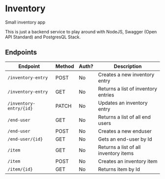 # Inventory
Small inventory app

This is just a backend service to play around with NodeJS, Swagger (Open API Standard) and PostgresQL Stack.

## Endpoints
<!-- markdown-swagger -->
 Endpoint                | Method | Auth? | Description                          
 ----------------------- | ------ | ----- | -------------------------------------
 `/inventory-entry`      | POST   | No    | Creates a new inventory entry        
 `/inventory-entry`      | GET    | No    | Returns a list of inventory entries  
 `/inventory-entry/{id}` | PATCH  | No    | Updates an inventory entry           
 `/end-user`             | GET    | No    | Returns a list of all end users      
 `/end-user`             | POST   | No    | Creates a new enduser                
 `/end-user/{id}`        | GET    | No    | Gets an end-user by Id               
 `/item`                 | GET    | No    | Returns a list of all inventory items
 `/item`                 | POST   | No    | Creates an inventory item            
 `/item/{id}`            | GET    | No    | Returns item by Id                   
<!-- /markdown-swagger -->
